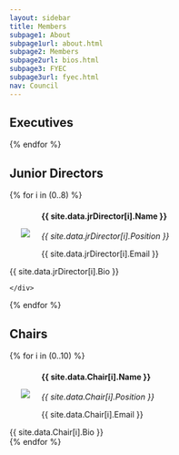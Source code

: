 ```yaml
---
layout: sidebar
title: Members
subpage1: About
subpage1url: about.html
subpage2: Members
subpage2url: bios.html
subpage3: FYEC
subpage3url: fyec.html
nav: Council
---
```

  <!-- Page Content -->
<h2>Executives</h2>
<!-- <div class="flex-container">
  <div class="flex-child">
    <img src="ray.jpg" align="left" hspace="20" vspace="30" id="myImage">
    <h4>Ray Kman</h4>
    <i>President</i>
    <p>Devon is a senior studying Chemical Engineering with a minor in Engineering Corporate Practice from Charlotte, North Carolina. He resides in Baumer Hall, where he serves as a RA. Entering his third year with ELC, he is excited to help oversee the group's web presence and has helped relaunch the ELC website. Outside of ELC, Devon sings with the Glee Club and can often be spotted at Duncan Student Center or zooming across campus on his scooter. </p>
  </div>
  <div class="flex-child">
    <img src="ray.jpg" align="left" hspace="20" vspace="30" id="myImage">
    <h4>Ray Kman</h4>
    <i>President</i>
    <p>Devon is a senior studying Chemical Engineering with a minor in Engineering Corporate Practice from Charlotte, North Carolina. He resides in Baumer Hall, where he serves as a RA. Entering his third year with ELC, he is excited to help oversee the group's web presence and has helped relaunch the ELC website. Outside of ELC, Devon sings with the Glee Club and can often be spotted at Duncan Student Center or zooming across campus on his scooter. </p>
  </div>
</div>

-->
<div class="grid grid-md-2">
  {% for i in (0..3) %}
    <div><img class="image-circle" src="img/{{ site.data.Executive[i].netid }}.jpg" align="left" hspace="20" vspace="30" id="myImage" loading="lazy">
      <h4> {{ site.data.Executive[i].Name }} </h4>
      <i> {{ site.data.Executive[i].Position }} </i>
      <p> {{ site.data.Executive[i].Email }} </p>
      <div><p>{{ site.data.Executive[i].Bio }}</p></div>
  <!--    <div>
        <span onclick="openNav()"><a class="btn btn-md">View Bio</a></span>
        <div class="popup" id="popup1">
          <!-- The overlay -->
  <!--      <div id="myNav" class="overlay">

         <a href="javascript:void(0)" class="closebtn" onclick="closeNav()">&times;</a>
         <!-- Overlay content
         <div class="overlay-content">
           <p>{{ site.data.Executive[i].Bio }}</p>
         </div>
        </div>
        </div>
      </div> -->
    </div>
   {% endfor %}
</div>

<h2>Senior Directors</h2>
<div class="grid grid-md-2">
  {% for i in (0..9) %}
    <div><img src="img/{{ site.data.Director[i].netid }}.jpg" align="left" hspace="20" vspace="30" id="myImage" loading="lazy">
      <h4> {{ site.data.Director[i].Name }} </h4>
      <i> {{ site.data.Director[i].Position }} </i>
      <p> {{ site.data.Director[i].Email }} </p>
      <div> {{ site.data.Director[i].Bio }} </div>
  <!--    <div>
        <span onclick="openNav()"><a class="btn btn-md">View Bio</a></span>
        <div class="popup" id="popup1">
          <!-- The overlay ->
        <div id="myNav" class="overlay">
         <!-- Button to close the overlay navigation ->
         <a href="javascript:void(0)" class="closebtn" onclick="closeNav()">&times;</a>
         <!-- Overlay content ->
         <div class="overlay-content">
           <p>{{ site.data.Director[i].Bio }}</p>
         </div>
        </div>
        </div>
      </div> -->
    </div>
   {% endfor %}
</div>

<h2>Junior Directors</h2>
<div class="grid grid-md-2">
  {% for i in (0..8) %}
    <div><img src="img/{{ site.data.jrDirector[i].netid }}.jpg" align="left" hspace="20" vspace="30" id="myImage" loading="lazy">
      <h4> {{ site.data.jrDirector[i].Name }} </h4>
      <i> {{ site.data.jrDirector[i].Position }} </i>
      <p> {{ site.data.jrDirector[i].Email }} </p>
      <div> {{ site.data.jrDirector[i].Bio }} </div>
  <!--    <div>
        <span onclick="openNav()"><a class="btn btn-md">View Bio</a></span>
        <div class="popup" id="popup1">
          <!-- The overlay ->
        <div id="myNav" class="overlay">
         <!-- Button to close the overlay navigation ->
         <a href="javascript:void(0)" class="closebtn" onclick="closeNav()">&times;</a>
         <!-- Overlay content ->
         <div class="overlay-content">
           <p>{{ site.data.Director[i].Bio }}</p>
         </div>
        </div>
        </div>
      </div> -->

    </div>
   {% endfor %}
</div>

<h2>Chairs</h2>
<div class="grid grid-md-2">
  {% for i in (0..10) %}
    <div><img src="img/{{ site.data.Chair[i].netid }}.jpg" align="left" hspace="20" vspace="30" id="myImage" loading="lazy">
      <h4> {{ site.data.Chair[i].Name }} </h4>
      <i> {{ site.data.Chair[i].Position }} </i>
      <p> {{ site.data.Chair[i].Email }} </p>
      <div> {{ site.data.Chair[i].Bio }} </div>
  <!--    <div>
        <span onclick="openNav()"><a class="btn btn-md">View Bio</a></span>
        <div class="popup" id="popup1">
          <!-- The overlay ->
        <div id="myNav" class="overlay">
         <!-- Button to close the overlay navigation ->
         <a href="javascript:void(0)" class="closebtn" onclick="closeNav()">&times;</a>
         <!-- Overlay content ->
         <div class="overlay-content">
           <p>{{ site.data.Director[i].Bio }}</p>
         </div>
        </div>
        </div>
      </div> -->
    </div>
   {% endfor %}
</div>
